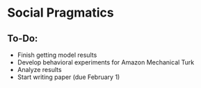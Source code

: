 # Social Pragmatics

## To-Do:

- Finish getting model results
- Develop behavioral experiments for Amazon Mechanical Turk
- Analyze results
- Start writing paper (due February 1)
